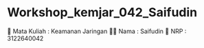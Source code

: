 # Workshop_kemjar_042_Saifudin

📘 Mata Kuliah : Keamanan Jaringan
🙆‍♂️ Nama : Saifudin
🪪 NRP : 3122640042
